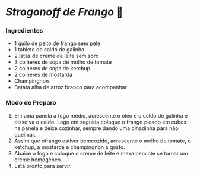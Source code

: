 # _Strogonoff de Frango_ :chicken:



### Ingredientes

- 1 quilo de peito de frango sem pele
- 1 tablete de caldo de galinha
- 2 latas de creme de leite sem soro
- 3 colheres de sopa de molho de tomate
- 2 colheres de sopa de ketchup
- 2 colheres de mostarda
- Champingnon
- Batata alha de arroz branco para acompanhar

### Modo de Preparo

1. Em uma panela a fogo médio, acrescente o óleo e o caldo de galinha e dissolva o caldo. Logo em seguida coloque o frango picado em cubos na panela e deixe cozinhar, sempre dando uma olhadinha para não queimar.
2. Assim que ofrango estiver bemcozido, acrescente o molho de tomate, o ketchup, a mostarda e champingnon a gosto.
3. Abaixe o fogo e coloque o creme de leite e mexa bem até se tornar um creme homogêneo.
4. Está pronto para servir.





